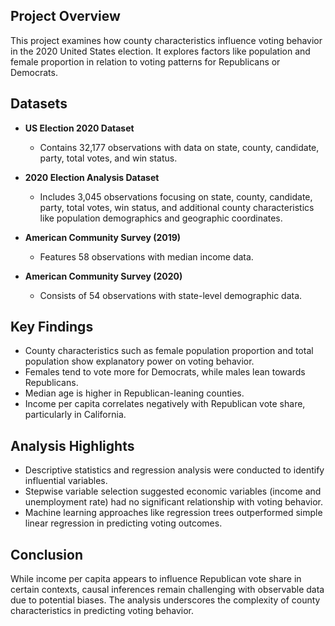 ## Project Overview

This project examines how county characteristics influence voting behavior in the 2020 United States election. It explores factors like population and female proportion in relation to voting patterns for Republicans or Democrats.

## Datasets

- **US Election 2020 Dataset**
  - Contains 32,177 observations with data on state, county, candidate, party, total votes, and win status.

- **2020 Election Analysis Dataset**
  - Includes 3,045 observations focusing on state, county, candidate, party, total votes, win status, and additional county characteristics like population demographics and geographic coordinates.

- **American Community Survey (2019)**
  - Features 58 observations with median income data.

- **American Community Survey (2020)**
  - Consists of 54 observations with state-level demographic data.

## Key Findings

- County characteristics such as female population proportion and total population show explanatory power on voting behavior.
- Females tend to vote more for Democrats, while males lean towards Republicans.
- Median age is higher in Republican-leaning counties.
- Income per capita correlates negatively with Republican vote share, particularly in California.
  
## Analysis Highlights

- Descriptive statistics and regression analysis were conducted to identify influential variables.
- Stepwise variable selection suggested economic variables (income and unemployment rate) had no significant relationship with voting behavior.
- Machine learning approaches like regression trees outperformed simple linear regression in predicting voting outcomes.

## Conclusion

While income per capita appears to influence Republican vote share in certain contexts, causal inferences remain challenging with observable data due to potential biases. The analysis underscores the complexity of county characteristics in predicting voting behavior.
